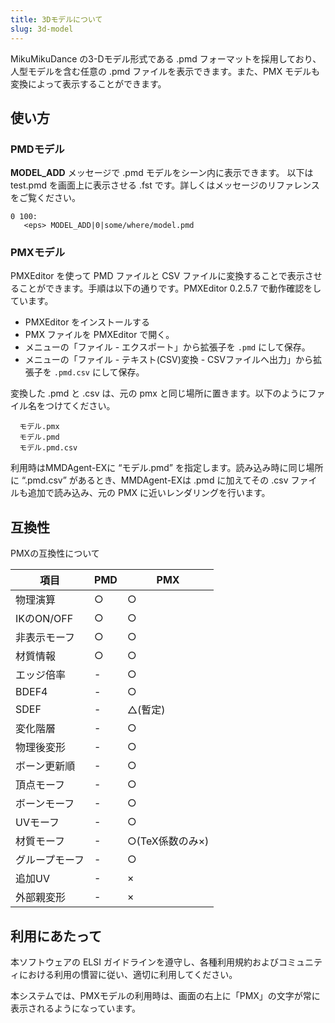 ```yaml
---
title: 3Dモデルについて
slug: 3d-model
---
```


MikuMikuDance の3-Dモデル形式である .pmd フォーマットを採用しており、人型モデルを含む任意の .pmd ファイルを表示できます。また、PMX モデルも変換によって表示することができます。

## 使い方

### PMDモデル

**MODEL_ADD** メッセージで .pmd モデルをシーン内に表示できます。
以下は test.pmd を画面上に表示させる .fst です。詳しくはメッセージのリファレンスをご覧ください。

```text
0 100:
   <eps> MODEL_ADD|0|some/where/model.pmd
```

### PMXモデル

PMXEditor を使って PMD ファイルと CSV ファイルに変換することで表示させることができます。手順は以下の通りです。PMXEditor 0.2.5.7 で動作確認をしています。

- PMXEditor をインストールする
- PMX ファイルを PMXEditor で開く。
- メニューの「ファイル - エクスポート」から拡張子を `.pmd` にして保存。
- メニューの「ファイル - テキスト(CSV)変換 - CSVファイルへ出力」から拡張子を `.pmd.csv` にして保存。

変換した .pmd と .csv は、元の pmx と同じ場所に置きます。以下のようにファイル名をつけてください。

```text
  モデル.pmx
  モデル.pmd
  モデル.pmd.csv
```

利用時はMMDAgent-EXに “モデル.pmd” を指定します。読み込み時に同じ場所に “.pmd.csv” があるとき、MMDAgent-EXは .pmd に加えてその .csv ファイルも追加で読み込み、元の PMX に近いレンダリングを行います。

## 互換性

PMXの互換性について

|項目|PMD|PMX|
|----|---|---|
|物理演算|○|○|
|IKのON/OFF|○|○|
|非表示モーフ|○|○|
|材質情報|○|○|
|エッジ倍率|-|○|
|BDEF4|-|○|
|SDEF|-|△(暫定)|
|変化階層|-|○|
|物理後変形|-|○|
|ボーン更新順|-|○|
|頂点モーフ|-|○|
|ボーンモーフ|-|○|
|UVモーフ|-|○|
|材質モーフ|-|○(TeX係数のみ×)|
|グループモーフ|-|○|
|追加UV|-|×|
|外部親変形|-|×|

## 利用にあたって

本ソフトウェアの ELSI ガイドラインを遵守し、各種利用規約およびコミュニティにおける利用の慣習に従い、適切に利用してください。

本システムでは、PMXモデルの利用時は、画面の右上に「PMX」の文字が常に表示されるようになっています。
